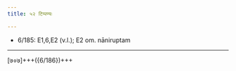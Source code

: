 ```yaml
---
title: ५२ टिप्पण्यः

---
```

- 6/185: E1,6,E2 (v.l.); E2 om. nāniruptam

____________________________________________


[७०७]+++({6/186})+++
